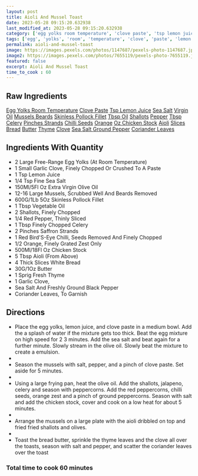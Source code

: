 ```yaml
---
layout: post
title: Aioli And Mussel Toast
date: 2023-05-28 09:15:20.632938
last_modified_at: 2023-05-28 09:15:20.632938
category: ['egg yolks room temperature', 'clove paste', 'tsp lemon juice', 'sea salt', 'virgin oil', 'mussels beards', 'skinless pollock fillet', 'tbsp oil', 'shallots', 'pepper', 'tbsp celery', 'pinches strands', 'chilli seeds', 'orange', 'oz chicken stock', 'aioli', 'slices bread', 'butter', 'thyme', 'clove', 'sea salt ground pepper', 'coriander leaves']
tags: ['egg', 'yolks', 'room', 'temperature', 'clove', 'paste', 'lemon', 'juice', 'sea', 'salt', 'virgin', 'oil', 'mussels', 'beards', 'skinless', 'pollock', 'fillet', 'oil', 'shallots', 'pepper', 'celery', 'pinches', 'strands', 'chilli', 'seeds', 'orange', 'oz', 'chicken', 'stock', 'aioli', 'slices', 'bread', 'butter', 'thyme', 'clove', 'sea', 'salt', 'ground', 'pepper', 'coriander', 'leaves']
permalink: aioli-and-mussel-toast
image: https://images.pexels.com/photos/1147687/pexels-photo-1147687.jpeg?auto=compress&cs=tinysrgb&h=650&w=940
image2: https://images.pexels.com/photos/7655119/pexels-photo-7655119.jpeg?auto=compress&cs=tinysrgb&h=650&w=940
featured: false
excerpt: Aioli And Mussel Toast
time_to_cook : 60
---
```

<h2>Raw Ingredients</h2>
<a href="#" class="badge badge-light">Egg Yolks Room Temperature</a> <a href="#" class="badge badge-light">Clove Paste</a> <a href="#" class="badge badge-light">Tsp Lemon Juice</a> <a href="#" class="badge badge-light">Sea Salt</a> <a href="#" class="badge badge-light">Virgin Oil</a> <a href="#" class="badge badge-light">Mussels Beards</a> <a href="#" class="badge badge-light">Skinless Pollock Fillet</a> <a href="#" class="badge badge-light">Tbsp Oil</a> <a href="#" class="badge badge-light">Shallots</a> <a href="#" class="badge badge-light">Pepper</a> <a href="#" class="badge badge-light">Tbsp Celery</a> <a href="#" class="badge badge-light">Pinches Strands</a> <a href="#" class="badge badge-light">Chilli Seeds</a> <a href="#" class="badge badge-light">Orange</a> <a href="#" class="badge badge-light">Oz Chicken Stock</a> <a href="#" class="badge badge-light">Aioli</a> <a href="#" class="badge badge-light">Slices Bread</a> <a href="#" class="badge badge-light">Butter</a> <a href="#" class="badge badge-light">Thyme</a> <a href="#" class="badge badge-light">Clove</a> <a href="#" class="badge badge-light">Sea Salt Ground Pepper</a> <a href="#" class="badge badge-light">Coriander Leaves</a> 

<h2>Ingredients With Quantity </h2>
<ul><li>2 Large Free-Range Egg Yolks (At Room Temperature)</li><li>1 Small Garlic Clove, Finely Chopped Or Crushed To A Paste</li><li>1 Tsp Lemon Juice</li><li> 1/4 Tsp Fine Sea Salt</li><li>150Ml/5Fl Oz Extra Virgin Olive Oil</li><li>12-16 Large Mussels, Scrubbed Well And Beards Removed</li><li>600G/1Lb 5Oz Skinless Pollock Fillet</li><li>1 Tbsp Vegetable Oil</li><li>2 Shallots, Finely Chopped</li><li> 1/4 Red Pepper, Thinly Sliced</li><li>1 Tbsp Finely Chopped Celery</li><li>2 Pinches Saffron Strands</li><li>1 Red Bird'S-Eye Chilli, Seeds Removed And Finely Chopped</li><li> 1/2 Orange, Finely Grated Zest Only</li><li>500Ml/18Fl Oz Chicken Stock</li><li>5 Tbsp Aioli (From Above)</li><li>4 Thick Slices White Bread</li><li>30G/1Oz Butter</li><li>1 Sprig Fresh Thyme</li><li>1 Garlic Clove,</li><li>Sea Salt And Freshly Ground Black Pepper</li><li>Coriander Leaves, To Garnish</li></ul>

<h2>Directions</h2>
<ul><li>Place the egg yolks, lemon juice, and clove paste in a medium bowl. Add the a splash of water if the mixture gets too thick. Beat the egg mixture on high speed for 2 3 minutes. Add the sea salt and beat again for a further minute. Slowly stream in the olive oil. Slowly beat the mixture to create a emulsion. </li><li></li><li>Season the mussels with salt, pepper, and a pinch of clove paste. Set aside for 5 minutes. </li><li></li><li>Using a large frying pan, heat the olive oil. Add the shallots, jalapeno, celery and season with peppercorns. Add the red peppercorns, chilli seeds, orange zest and a pinch of ground peppercorns. Season with salt and add the chicken stock, cover and cook on a low heat for about 5 minutes. </li><li></li><li>Arrange the mussels on a large plate with the aioli dribbled on top and fried fried shallots and olives. </li><li></li><li>Toast the bread butter, sprinkle the thyme leaves and the clove all over the toasts, season with salt and pepper, and scatter the coriander leaves over the toast</li></ul>

<h3>Total time to cook 60 minutes</h3>